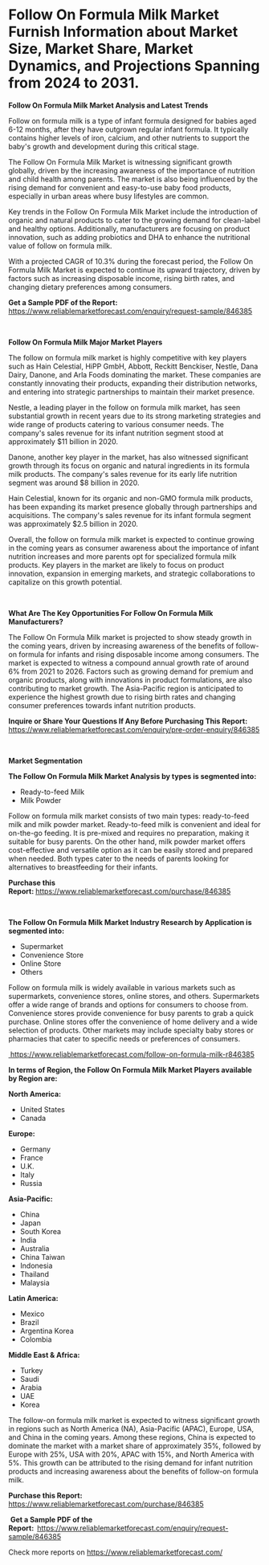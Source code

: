 <p><h1>Follow On Formula Milk Market Furnish Information about Market Size, Market Share, Market Dynamics, and Projections Spanning from 2024 to 2031.</h1></p><p><strong>Follow On Formula Milk Market Analysis and Latest Trends</strong></p>
<p><p>Follow on formula milk is a type of infant formula designed for babies aged 6-12 months, after they have outgrown regular infant formula. It typically contains higher levels of iron, calcium, and other nutrients to support the baby's growth and development during this critical stage.</p><p>The Follow On Formula Milk Market is witnessing significant growth globally, driven by the increasing awareness of the importance of nutrition and child health among parents. The market is also being influenced by the rising demand for convenient and easy-to-use baby food products, especially in urban areas where busy lifestyles are common.</p><p>Key trends in the Follow On Formula Milk Market include the introduction of organic and natural products to cater to the growing demand for clean-label and healthy options. Additionally, manufacturers are focusing on product innovation, such as adding probiotics and DHA to enhance the nutritional value of follow on formula milk.</p><p>With a projected CAGR of 10.3% during the forecast period, the Follow On Formula Milk Market is expected to continue its upward trajectory, driven by factors such as increasing disposable income, rising birth rates, and changing dietary preferences among consumers.</p></p>
<p><strong>Get a Sample PDF of the Report:&nbsp;</strong> <a href="https://www.reliablemarketforecast.com/enquiry/request-sample/846385">https://www.reliablemarketforecast.com/enquiry/request-sample/846385</a></p>
<p>&nbsp;</p>
<p><strong>Follow On Formula Milk Major Market Players</strong></p>
<p><p>The follow on formula milk market is highly competitive with key players such as Hain Celestial, HiPP GmbH, Abbott, Reckitt Benckiser, Nestle, Dana Dairy, Danone, and Arla Foods dominating the market. These companies are constantly innovating their products, expanding their distribution networks, and entering into strategic partnerships to maintain their market presence.</p><p>Nestle, a leading player in the follow on formula milk market, has seen substantial growth in recent years due to its strong marketing strategies and wide range of products catering to various consumer needs. The company's sales revenue for its infant nutrition segment stood at approximately $11 billion in 2020.</p><p>Danone, another key player in the market, has also witnessed significant growth through its focus on organic and natural ingredients in its formula milk products. The company's sales revenue for its early life nutrition segment was around $8 billion in 2020.</p><p>Hain Celestial, known for its organic and non-GMO formula milk products, has been expanding its market presence globally through partnerships and acquisitions. The company's sales revenue for its infant formula segment was approximately $2.5 billion in 2020.</p><p>Overall, the follow on formula milk market is expected to continue growing in the coming years as consumer awareness about the importance of infant nutrition increases and more parents opt for specialized formula milk products. Key players in the market are likely to focus on product innovation, expansion in emerging markets, and strategic collaborations to capitalize on this growth potential.</p></p>
<p>&nbsp;</p>
<p><strong>What Are The Key Opportunities For Follow On Formula Milk Manufacturers?</strong></p>
<p><p>The Follow On Formula Milk market is projected to show steady growth in the coming years, driven by increasing awareness of the benefits of follow-on formula for infants and rising disposable income among consumers. The market is expected to witness a compound annual growth rate of around 6% from 2021 to 2026. Factors such as growing demand for premium and organic products, along with innovations in product formulations, are also contributing to market growth. The Asia-Pacific region is anticipated to experience the highest growth due to rising birth rates and changing consumer preferences towards infant nutrition products.</p></p>
<p><strong>Inquire or Share Your Questions If Any Before Purchasing This Report:</strong> <a href="https://www.reliablemarketforecast.com/enquiry/pre-order-enquiry/846385">https://www.reliablemarketforecast.com/enquiry/pre-order-enquiry/846385</a></p>
<p>&nbsp;</p>
<p><strong>Market Segmentation</strong></p>
<p><strong>The Follow On Formula Milk Market Analysis by types is segmented into:</strong></p>
<p><ul><li>Ready-to-feed Milk</li><li>Milk Powder</li></ul></p>
<p><p>Follow on formula milk market consists of two main types: ready-to-feed milk and milk powder market. Ready-to-feed milk is convenient and ideal for on-the-go feeding. It is pre-mixed and requires no preparation, making it suitable for busy parents. On the other hand, milk powder market offers cost-effective and versatile option as it can be easily stored and prepared when needed. Both types cater to the needs of parents looking for alternatives to breastfeeding for their infants.</p></p>
<p><strong>Purchase this Report:&nbsp;</strong><a href="https://www.reliablemarketforecast.com/purchase/846385">https://www.reliablemarketforecast.com/purchase/846385</a></p>
<p>&nbsp;</p>
<p><strong>The Follow On Formula Milk Market Industry Research by Application is segmented into:</strong></p>
<p><ul><li>Supermarket</li><li>Convenience Store</li><li>Online Store</li><li>Others</li></ul></p>
<p><p>Follow on formula milk is widely available in various markets such as supermarkets, convenience stores, online stores, and others. Supermarkets offer a wide range of brands and options for consumers to choose from. Convenience stores provide convenience for busy parents to grab a quick purchase. Online stores offer the convenience of home delivery and a wide selection of products. Other markets may include specialty baby stores or pharmacies that cater to specific needs or preferences of consumers.</p></p>
<p><a href="https://www.reliablemarketforecast.com/follow-on-formula-milk-r846385">&nbsp;https://www.reliablemarketforecast.com/follow-on-formula-milk-r846385</a></p>
<p><strong>In terms of Region, the Follow On Formula Milk Market Players available by Region are:</strong></p>
<p>
    <p> <strong> North America: </strong>
        <ul>
            <li>United States</li>
            <li>Canada</li>
        </ul>
        </p> 
    <p> <strong> Europe: </strong>
        <ul>
            <li>Germany</li>
            <li>France</li>
            <li>U.K.</li>
            <li>Italy</li>
            <li>Russia</li>
        </ul>
        </p> 
    <p> <strong> Asia-Pacific: </strong>
        <ul>
            <li>China</li>
            <li>Japan</li>
            <li>South Korea</li>
            <li>India</li>
            <li>Australia</li>
            <li>China Taiwan</li>
            <li>Indonesia</li>
            <li>Thailand</li>
            <li>Malaysia</li>
        </ul>
        </p> 
    <p> <strong> Latin America: </strong>
        <ul>
            <li>Mexico</li>
            <li>Brazil</li>
            <li>Argentina Korea</li>
            <li>Colombia</li>
        </ul>
        </p> 
    <p> <strong> Middle East & Africa: </strong>
        <ul>
            <li>Turkey</li>
            <li>Saudi</li>
            <li>Arabia</li>
            <li>UAE</li>
            <li>Korea</li>
        </ul>
    </p>
    </p>
<p><p>The follow-on formula milk market is expected to witness significant growth in regions such as North America (NA), Asia-Pacific (APAC), Europe, USA, and China in the coming years. Among these regions, China is expected to dominate the market with a market share of approximately 35%, followed by Europe with 25%, USA with 20%, APAC with 15%, and North America with 5%. This growth can be attributed to the rising demand for infant nutrition products and increasing awareness about the benefits of follow-on formula milk.</p></p>
<p><strong>Purchase this Report: </strong><a href="https://www.reliablemarketforecast.com/purchase/846385">https://www.reliablemarketforecast.com/purchase/846385</a></p>
<p>&nbsp;<strong>Get a Sample PDF of the Report:&nbsp;&nbsp;</strong><a href="https://www.reliablemarketforecast.com/enquiry/request-sample/846385">https://www.reliablemarketforecast.com/enquiry/request-sample/846385</a></p>
<p><strong></strong></p>
<p>Check more reports on <a href="https://www.reliablemarketforecast.com/">https://www.reliablemarketforecast.com/</a></p>